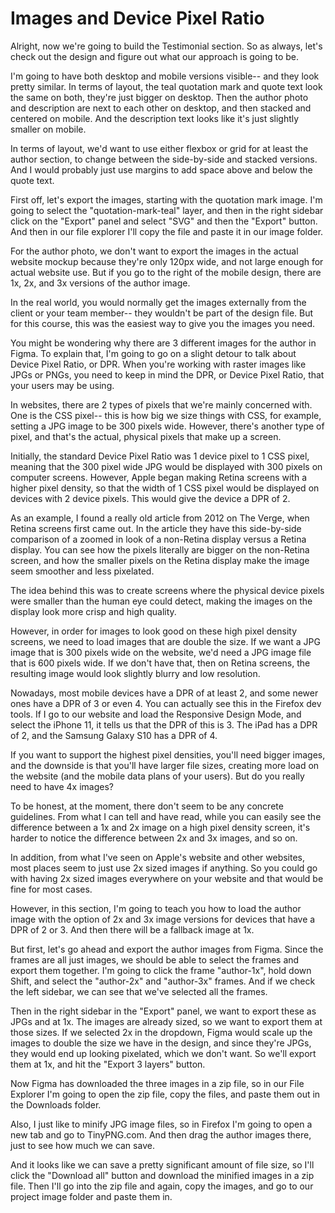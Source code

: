 # Images and Device Pixel Ratio

Alright, now we're going to build the Testimonial section. So as always, let's check out the design and figure out what our approach is going to be.

I'm going to have both desktop and mobile versions visible-- and they look pretty similar. In terms of layout, the teal quotation mark and quote text look the same on both, they're just bigger on desktop. Then the author photo and description are next to each other on desktop, and then stacked and centered on mobile. And the description text looks like it's just slightly smaller on mobile.

In terms of layout, we'd want to use either flexbox or grid for at least the author section, to change between the side-by-side and stacked versions. And I would probably just use margins to add space above and below the quote text.

First off, let's export the images, starting with the quotation mark image. I'm going to select the "quotation-mark-teal" layer, and then in the right sidebar click on the "Export" panel and select "SVG" and then the "Export" button. And then in our file explorer I'll copy the file and paste it in our image folder.

For the author photo, we don't want to export the images in the actual website mockup because they're only 120px wide, and not large enough for actual website use. But if you go to the right of the mobile design, there are 1x, 2x, and 3x versions of the author image.

In the real world, you would normally get the images externally from the client or your team member-- they wouldn't be part of the design file. But for this course, this was the easiest way to give you the images you need.

You might be wondering why there are 3 different images for the author in Figma. To explain that, I'm going to go on a slight detour to talk about Device Pixel Ratio, or DPR. When you're working with raster images like JPGs or PNGs, you need to keep in mind the DPR, or Device Pixel Ratio, that your users may be using.

In websites, there are 2 types of pixels that we're mainly concerned with. One is the CSS pixel-- this is how big we size things with CSS, for example, setting a JPG image to be 300 pixels wide. However, there's another type of pixel, and that's the actual, physical pixels that make up a screen.

Initially, the standard Device Pixel Ratio was 1 device pixel to 1 CSS pixel, meaning that the 300 pixel wide JPG would be displayed with 300 pixels on computer screens. However, Apple began making Retina screens with a higher pixel density, so that the width of 1 CSS pixel would be displayed on devices with 2 device pixels. This would give the device a DPR of 2.

As an example, I found a really old article from 2012 on The Verge, when Retina screens first came out. In the article they have this side-by-side comparison of a zoomed in look of a non-Retina display versus a Retina display. You can see how the pixels literally are bigger on the non-Retina screen, and how the smaller pixels on the Retina display make the image seem smoother and less pixelated.

The idea behind this was to create screens where the physical device pixels were smaller than the human eye could detect, making the images on the display look more crisp and high quality.

However, in order for images to look good on these high pixel density screens, we need to load images that are double the size. If we want a JPG image that is 300 pixels wide on the website, we'd need a JPG image file that is 600 pixels wide. If we don't have that, then on Retina screens, the resulting image would look slightly blurry and low resolution.

Nowadays, most mobile devices have a DPR of at least 2, and some newer ones have a DPR of 3 or even 4. You can actually see this in the Firefox dev tools. If I go to our website and load the Responsive Design Mode, and select the iPhone 11, it tells us that the DPR of this is 3. The iPad has a DPR of 2, and the Samsung Galaxy S10 has a DPR of 4.

If you want to support the highest pixel densities, you'll need bigger images, and the downside is that you'll have larger file sizes, creating more load on the website (and the mobile data plans of your users). But do you really need to have 4x images?

To be honest, at the moment, there don't seem to be any concrete guidelines. From what I can tell and have read, while you can easily see the difference between a 1x and 2x image on a high pixel density screen, it's harder to notice the difference between 2x and 3x images, and so on.

In addition, from what I've seen on Apple's website and other websites, most places seem to just use 2x sized images if anything. So you could go with having 2x sized images everywhere on your website and that would be fine for most cases.

However, in this section, I'm going to teach you how to load the author image with the option of 2x and 3x image versions for devices that have a DPR of 2 or 3. And then there will be a fallback image at 1x.

But first, let's go ahead and export the author images from Figma. Since the frames are all just images, we should be able to select the frames and export them together. I'm going to click the frame "author-1x", hold down Shift, and select the "author-2x" and "author-3x" frames. And if we check the left sidebar, we can see that we've selected all the frames.

Then in the right sidebar in the "Export" panel, we want to export these as JPGs and at 1x. The images are already sized, so we want to export them at those sizes. If we selected 2x in the dropdown, Figma would scale up the images to double the size we have in the design, and since they're JPGs, they would end up looking pixelated, which we don't want. So we'll export them at 1x, and hit the "Export 3 layers" button.

Now Figma has downloaded the three images in a zip file, so in our File Explorer I'm going to open the zip file, copy the files, and paste them out in the Downloads folder.

Also, I just like to minify JPG image files, so in Firefox I'm going to open a new tab and go to TinyPNG.com. And then drag the author images there, just to see how much we can save.

And it looks like we can save a pretty significant amount of file size, so I'll click the "Download all" button and download the minified images in a zip file. Then I'll go into the zip file and again, copy the images, and go to our project image folder and paste them in.
